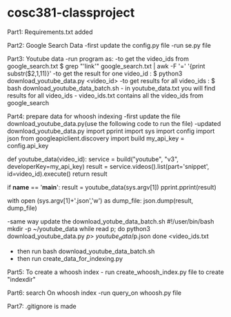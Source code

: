 # cosc381-classproject
Part1: Requirements.txt added

Part2: Google Search Data
    -first update the config.py file 
    -run se.py file

Part3: Youtube data
    -run program as:
        -to get the video_ids from google_search.txt
        $ grep "'link'" google_search.txt | awk -F '=' '{print substr($2,1,11)}'
        -to get the result for one video_id :
        $ python3 download_youtube_data.py <video_id>
        -to get results for all video_ids :
        $ bash download_youtube_data_batch.sh
    - in youtube_data.txt you will find results for all video_ids
    - video_ids.txt contains all the video_ids from google_search

Part4: prepare data for whoosh indexing
    -first update the file download_youtube_data.py(use the following code to run the file)
    -updated download_youtube_data.py
import pprint
import sys
import config
import json
from googleapiclient.discovery import build
my_api_key = config.api_key

def youtube_data(video_id):
    service = build("youtube", "v3", developerKey=my_api_key)
    result = service.videos().list(part='snippet', id=video_id).execute()
    return result

if __name__ == '__main__':
    result = youtube_data(sys.argv[1])
    pprint.pprint(result)

with open (sys.argv[1]+'.json','w') as dump_file:
    json.dump(result, dump_file)


-same way update the download_yotube_data_batch.sh
    #!/user/bin/bash
mkdir -p ~/youtube_data
while read p; do
	python3 download_youtube_data.py $p > ~youtube_data/$p.json
done <video_ids.txt

- then run bash download_youtube_data_batch.sh
- then run create_data_for_indexing.py




Part5: To create a whoosh index
    - run create_whoosh_index.py file to create "indexdir"

Part6: search On whoosh index
    -run query_on whoosh.py file

Part7: .gitignore is made 

        
